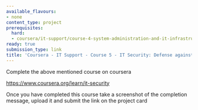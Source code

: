 ```yaml
---
available_flavours:
- none
content_type: project
prerequisites:
  hard:
  - coursera/it-support/course-4-system-administration-and-it-infrastructure-services
ready: true
submission_type: link
title: 'Coursera - IT Support - Course 5 - IT Security: Defense against the digital dark arts'
---
```


Complete the above mentioned course on coursera

https://www.coursera.org/learn/it-security

Once you have completed this course take a screenshot of the completion message, upload it and submit the link on the project card